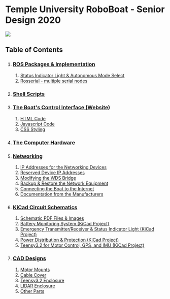 # Temple University RoboBoat - Senior Design 2020 #

![](Images/FullBoat/FullBoat_FrontSensorTower.jpg)

## Table of Contents ##

1. ### [ROS Packages & Implementation](KiCad_Schematics/) ###
    1. [Status Indicator Light & Autonomous Mode Select](ROS_Packages/roboboat_control_status)
    1. [Rosserial - multiple serial nodes](ROS_Packages/roboboat_rosserial)
    
1. ### [Shell Scripts](Shell_Scripts/) ### 

1. ### [The Boat's Control Interface (Website)](Boat_Website/) ### 
    1. [HTML Code](Boat_Website/index.html)
    2. [Javascript Code](Boat_Website/src/)
    3. [CSS Styling](Boat_Website/main.css)
    
1. ### [The Computer Hardware](Computer_Hardware/) ### 

1. ### [Networking](Networking/) ###
    1. [IP Addresses for the Networking Devices](Networking#network-hardware-ips)
    1. [Reserved Device IP Addresses](Networking/README.md#reserved-device-ips)
    1. [Modifying the WDS Bridge](Networking/Modifying_WiFi_Bridge.md)
    1. [Backup & Restore the Network Equipment](Networking/RouterBackups/)
    1. [Connecting the Boat to the Internet](Networking/Connect_to_Internet.md)
    1. [Documentation from the Manufacturers](Networking/README.md#hardware-documentation)

1. ### [KiCad Circuit Schematics](KiCad_Schematics/) ###
    1. [Schematic PDF Files & Images](KiCad_Schematics/SchematicExports/)
    1. [Battery Monitoring System (KiCad Project)](KiCad_Schematics/BatteryMonitor)
    1. [Emergency Transmitter/Receiver & Status Indicator Light (KiCad Project)](KiCad_Schematics/EmergencySystem)
    1. [Power Distribution & Protection (KiCad Project)](KiCad_Schematics/PowerDistribution)
    1. [Teensy3.2 for Motor Control, GPS, and IMU (KiCad Project)](KiCad_Schematics/TeensySchematic)

1. ### [CAD Designs](CAD_Files/) ###
    1. [Motor Mounts](CAD_Files/MotorMounts/)
    1. [Cable Cover](CAD_Files/CableCover/)
    1. [Teensy3.2 Enclosure](CAD_Files/TeensyEnclosure/)
    1. [LIDAR Enclosure](CAD_Files/LidarEnclosure/)
    1. [Other Parts](CAD_Files/Z-Other/)


